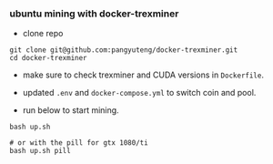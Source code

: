 ### ubuntu mining with docker-trexminer

+ clone repo
```
git clone git@github.com:pangyuteng/docker-trexminer.git
cd docker-trexminer
```

+ make sure to check trexminer and CUDA versions in `Dockerfile`.

+ updated `.env` and `docker-compose.yml` to switch coin and pool.

+ run below to start mining.

```
bash up.sh

# or with the pill for gtx 1080/ti
bash up.sh pill
```
